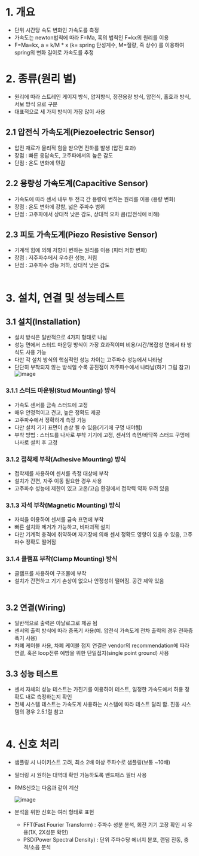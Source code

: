# 1. 개요
- 단위 시간당 속도 변화인 가속도를 측정
- 가속도는 newton법칙에 따라 F=Ma, 훅의 법칙인 F=kx의 원리를 이용
- F=Ma=kx, a = k/M * x (k= spring 탄성계수, M=질량, 즉 상수) 를 이용하여 spring의 변화 길이로 가속도를 추정

# 2. 종류(원리 별)
- 원리에 따라 스트레인 게이지 방식, 압저항식, 정전용량 방식, 압전식, 홀효과 방식, 서보 방식 으로 구분
- 대표적으로 세 가지 방식이 가장 많이 사용

## 2.1 압전식 가속도계(Piezoelectric Sensor) 
- 압전 재료가 물리적 힘을 받으면 전하를 발생 (압전 효과)
- 장점 : 빠른 응답속도, 고주파에서의 높은 감도
- 단점 : 온도 변화에 민감

## 2.2 용량성 가속도계(Capacitive Sensor)
- 가속도에 따라 센서 내부 두 전극 간 용량이 변하는 원리를 이용 (용량 변화)
- 장점 : 온도 변화에 강함, 넓은 주파수 범위
- 단점 : 고주파에서 상대적 낮은 감도, 상대적 오차 큼(압전식에 비해)

## 2.3 피토 가속도계(Piezo Resistive Sensor)
- 기계적 힘에 의해 저항이 변하는 원리를 이용 (피터 저항 변화)
- 장점 : 저주파수에서 우수한 성능, 저렴
- 단점 : 고주파수 성능 저하, 상대적 낮은 감도
</br></br>

# 3. 설치, 연결 및 성능테스트

## 3.1 설치(Installation)
- 설치 방식은 일반적으로 4가지 형태로 나뉨
- 성능 면에서 스터드 마운팅 방식이 가장 효과적이며 비용/시간/복잡성 면에서 타 방식도 사용 가능
- 다만 각 설치 방식의 핵심적인 성능 차이는 고주파수 성능에서 나타남
- 단단히 부착되지 않는 방식일 수록 공진점이 저주파수에서 나타남(하기 그림 참고)
![image](https://github.com/user-attachments/assets/c143ceed-b3b4-4372-bf23-175a412971eb)

### 3.1.1 스터드 마운팅(Stud Mounting) 방식 
- 가속도 센서를 금속 스터드에 고정
- 매우 안정적이고 견고, 높은 정확도 제공
- 고주파수에서 정확하게 측정 가능
- 다만 설치 기기 표면이 손상 될 수 있음(기기에 구멍 내야됨)
- 부착 방법 : 스터드를 나사로 부착 기기에 고정, 센서의 측면/바닥쪽 스터드 구멍에 나사로 설치 후 고정

### 3.1.2 접착제 부착(Adhesive Mounting) 방식
- 접착제를 사용하여 센서를 측정 대상에 부착
- 설치가 간편, 자주 이동 필요한 경우 사용
- 고주파수 성능에 제한이 있고 고온/고습 환경에서 접착력 약화 우려 있음

### 3.1.3 자석 부착(Magnetic Mounting) 방식
- 자석을 이용하여 센서를 금속 표면에 부착
- 빠른 설치와 제거가 가능하고, 비파괴적 설치
- 다만 기계적 충격에 취약하며 자기장에 의해 센서 정확도 영향이 있을 수 있음, 고주파수 정확도 떨어짐

### 3.1.4 클램프 부착(Clamp Mounting) 방식
- 클램프를 사용하여 구조물에 부착
- 설치가 간편하고 기기 손상이 없으나 안정성이 떨어짐. 공간 제약 있음
</br></br>

## 3.2 연결(Wiring)
- 일반적으로 출력은 아날로그로 제공 됨
- 센서의 출력 방식에 따라 증폭기 사용(예. 압전식 가속도계 전차 출력의 경우 전하증폭기 사용)
- 차폐 케이블 사용, 차폐 케이블 접지 연결은 vendor의 recommendation에 따라 연결, 혹은 loop전류 예방을 위한 단일접지(single point ground) 사용

## 3.3 성능 테스트
- 센서 자체의 성능 테스트는 가진기를 이용하여 테스트, 일정한 가속도에서 허용 정확도 내로 측정하는지 확인
- 전체 시스템 테스트는 가속도계 사용하는 시스템에 따라 테스트 달리 함. 진동 시스템의 경우 2.5.1절 참고
</BR></BR>

# 4. 신호 처리
- 샘플링 시 나이키스트 고려, 최소 2배 이상 주파수로 샘플링(보통 ~10배)
- 필터링 시 원하는 대역대 확인 가능하도록 밴드패스 필터 사용
- RMS신호는 다음과 같이 계산
  
  ![image](https://github.com/user-attachments/assets/0728db3d-f993-4b80-b93a-241861aa11df)
- 분석을 위한 신호는 여러 형태로 표현
  - FFT(Fast Fourier Transform) : 주파수 성분 분석, 회전 기기 고장 확인 시 유용(1X, 2X성분 확인)
  - PSD(Power Spectral Density) : 단위 주파수당 에너지 분포, 랜덤 진동, 충격/소음 분석
